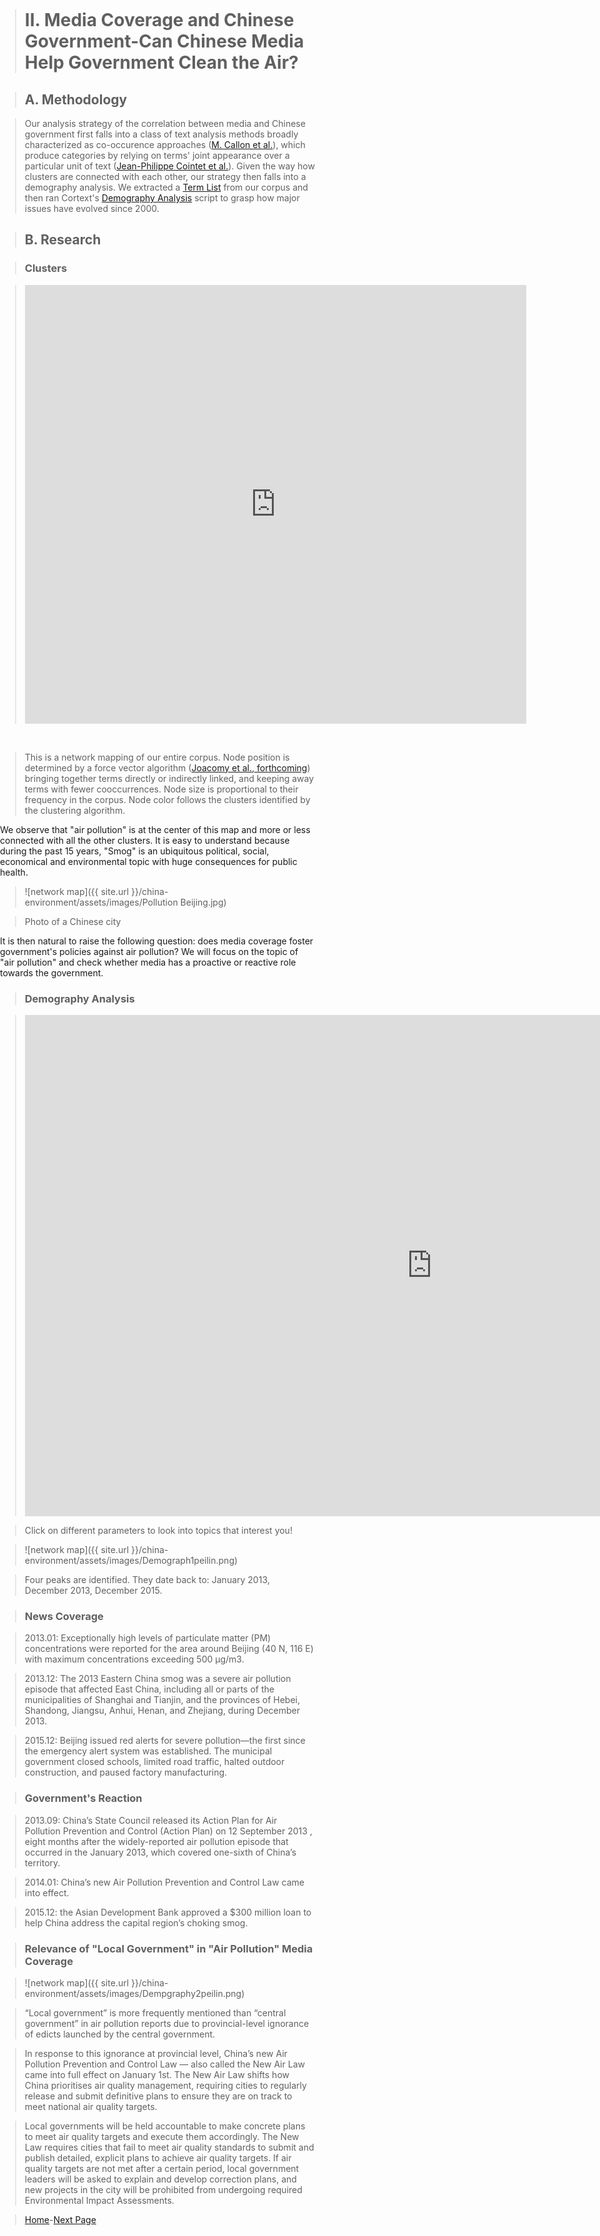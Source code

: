 
<title>Example</title> <style> body { margin:0; padding:0; background-image:url("/china-environment/assets/images/Factory.pdf"); background-repeat: no-repeat; webkit-background-size: cover; moz-background-size: cover; o-background-size: cover; background-size: cover; } </style>

> # II. Media Coverage and Chinese Government-Can Chinese Media Help Government Clean the Air?

> ## A. Methodology 

> Our analysis strategy of the correlation between media and Chinese government first falls into a class of text analysis methods broadly characterized as co-occurence approaches ([M. Callon et al.](https://link-springer-com-s.acces-distant.sciences-po.fr/content/pdf/10.1007%2FBF02019280.pdf)), which produce categories by relying on terms' joint appearance over a particular unit of text ([Jean-Philippe Cointet et al.](http://www.pnas.org/content/112/35/10837)). Given the way how clusters are connected with each other, our strategy then falls into a demography analysis. We extracted a [Term List](https://docs.cortext.net/list-indexer/) from our corpus and then ran Cortext's [Demography Analysis](https://docs.cortext.net/demography/) script to grasp how major issues have evolved since 2000.  

> ## B. Research 

> ### Clusters

> <iframe src="https://documents.cortext.net/5e53/5e53234ca4307d2393f316c90d7e7bca/49430/maps/hn-all-china-news-sources1_214top150-ISItermsAll_Articles_Terms-ISItermsAll_Articles_Terms-distributionalcooc-99999-oT0.53-9999-louTrueoT0.53tagchi2_False.pdf" frameborder="0" style="overflow:hidden;border:1px solid #DDDDDD;" width="800" height="700" allowfullscreen></iframe>
<br>

> This is a network mapping of our entire corpus. Node position is determined by a force vector algorithm ([Joacomy et al., forthcoming](http://www.medialab.sciences-po.fr/publications/Jacomy_Heymann_Venturini-Force_Atlas2.pdf)) bringing together terms directly or indirectly linked, and keeping away terms with fewer cooccurrences. Node size is proportional to their frequency in the corpus. Node color follows the clusters identified by the clustering algorithm.

We observe that "air pollution" is at the center of this map and more or less connected with all the other clusters. It is easy to understand because during the past 15 years, "Smog" is an ubiquitous political, social, economical and environmental topic with huge consequences for public health. 

> ![network map]({{ site.url }}/china-environment/assets/images/Pollution Beijing.jpg)

> Photo of a Chinese city

It is then natural to raise the following question: does media coverage foster government's policies against air pollution? We will focus on the topic of "air pollution" and check whether media has a proactive or reactive role towards the government.

> ### Demography Analysis

> <iframe src="https://documents.cortext.net/b9ce/b9ce7406d17e44658332c4e327f0b70f/48915/temporal%20evolution/basic_statistics_ISItermsAll_Articles_Terms_20ISIpubdate.html" frameborder="0" style="overflow:hidden;border:1px solid #DDDDDD;" width="1300" height="800" allowfullscreen></iframe>

> Click on different parameters to look into topics that interest you!

> ![network map]({{ site.url }}/china-environment/assets/images/Demograph1peilin.png)

> Four peaks are identified. They date back to:
> January 2013,
> December 2013,
> December 2015.

> ### News Coverage
 
> 2013.01: Exceptionally high levels of particulate matter (PM) concentrations were reported for the area around Beijing (40 N, 116 E) with maximum concentrations exceeding 500 μg/m3.

> 2013.12: The 2013 Eastern China smog was a severe air pollution episode that affected East China, including all or parts of the municipalities of Shanghai and Tianjin, and the provinces of Hebei, Shandong, Jiangsu, Anhui, Henan, and Zhejiang, during December 2013.

> 2015.12: Beijing issued red alerts for severe pollution—the first since the emergency alert system was established. The municipal government closed schools, limited road traffic, halted outdoor construction, and paused factory manufacturing. 

> ### Government's Reaction

> 2013.09: China’s State Council released its Action Plan for Air Pollution Prevention and Control (Action Plan) on 12 September 2013 , eight months after the widely-reported air pollution episode that occurred in the January 2013, which covered one-sixth of China’s territory. 

> 2014.01: China’s new Air Pollution Prevention and Control Law came into effect.

> 2015.12: the Asian Development Bank approved a $300 million loan to help China address the capital region’s choking smog.

> ### Relevance of "Local Government" in "Air Pollution" Media Coverage

> ![network map]({{ site.url }}/china-environment/assets/images/Dempgraphy2peilin.png)

> “Local government” is more frequently mentioned than “central government” in air pollution reports due to provincial-level ignorance of edicts launched by the central government.

> In response to this ignorance at provincial level, China’s new Air Pollution Prevention and Control Law — also called the New Air Law came into full effect on January 1st. The New Air Law shifts how China prioritises air quality management, requiring cities to regularly release and submit definitive plans to ensure they are on track to meet national air quality targets.

> Local governments will be held accountable to make concrete plans to meet air quality targets and execute them accordingly. The New Law requires cities that fail to meet air quality standards to submit and publish detailed, explicit plans to achieve air quality targets. If air quality targets are not met after a certain period, local government leaders will be asked to explain and develop correction plans, and new projects in the city will be prohibited from undergoing required Environmental Impact Assessments.

> [Home](index.md)-[Next Page](page2.md)
